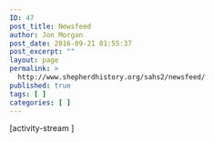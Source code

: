 ```yaml
---
ID: 47
post_title: Newsfeed
author: Jon Morgan
post_date: 2016-09-21 01:55:37
post_excerpt: ""
layout: page
permalink: >
  http://www.shepherdhistory.org/sahs2/newsfeed/
published: true
tags: [ ]
categories: [ ]
---
```

[activity-stream ]